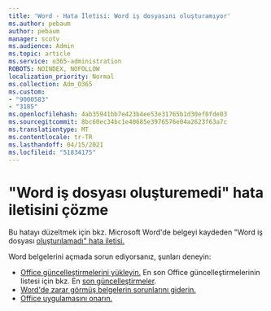 ```yaml
---
title: 'Word - Hata İletisi: Word iş dosyasını oluşturamıyor'
ms.author: pebaum
author: pebaum
manager: scotv
ms.audience: Admin
ms.topic: article
ms.service: o365-administration
ROBOTS: NOINDEX, NOFOLLOW
localization_priority: Normal
ms.collection: Adm_O365
ms.custom:
- "9000583"
- "3185"
ms.openlocfilehash: 4ab35941bb7e423b4ee53e31765b1d30ef0fde03
ms.sourcegitcommit: 8bc60ec34bc1e40685e3976576e04a2623f63a7c
ms.translationtype: MT
ms.contentlocale: tr-TR
ms.lasthandoff: 04/15/2021
ms.locfileid: "51834175"
---
```

# <a name="resolve-the-word-could-not-create-the-work-file-error-message"></a>"Word iş dosyası oluşturemedi" hata iletisini çözme

Bu hatayı düzeltmek için bkz. Microsoft Word'de belgeyi kaydeden "Word iş dosyası [oluşturılamadı" hata iletisi.](https://docs.microsoft.com/office/troubleshoot/word/word-could-not-create-the-work-file)

Word belgelerini açmada sorun ediyorsanız, şunları deneyin:

- [Office güncelleştirmelerini yükleyin.](https://support.office.com/article/2ab296f3-7f03-43a2-8e50-46de917611c5) En son Office güncelleştirmelerinin listesi için bkz. En [son güncelleştirmeler](https://docs.microsoft.com/officeupdates/office-updates-msi).
- [Word'de zarar görmüş belgelerin sorunlarını giderin.](https://docs.microsoft.com/office/troubleshoot/word/damaged-documents-in-word)
- [Office uygulamasını onarın.](https://support.office.com/Article/Repair-an-Office-application-7821d4b6-7c1d-4205-aa0e-a6b40c5bb88b)